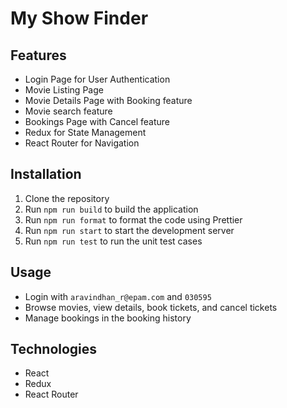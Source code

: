 # My Show Finder

## Features

- Login Page for User Authentication
- Movie Listing Page
- Movie Details Page with Booking feature
- Movie search feature
- Bookings Page with Cancel feature
- Redux for State Management
- React Router for Navigation

## Installation

1. Clone the repository
2. Run `npm run build` to build the application
3. Run `npm run format` to format the code using Prettier
4. Run `npm run start` to start the development server
5. Run `npm run test` to run the unit test cases

## Usage

- Login with `aravindhan_r@epam.com` and `030595`
- Browse movies, view details, book tickets, and cancel tickets
- Manage bookings in the booking history

## Technologies

- React
- Redux
- React Router

